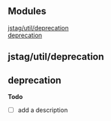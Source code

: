## Modules

<dl>
<dt><a href="#module_jstag/util/deprecation">jstag/util/deprecation</a></dt>
<dd></dd>
<dt><a href="#module_deprecation">deprecation</a></dt>
<dd></dd>
</dl>

<a name="module_jstag/util/deprecation"></a>

## jstag/util/deprecation
<a name="module_deprecation"></a>

## deprecation
**Todo**

- [ ] add a description

